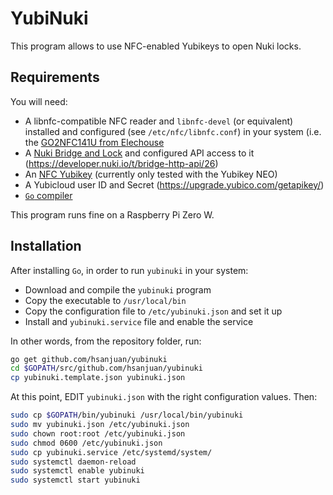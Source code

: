 YubiNuki
========

This program allows to use NFC-enabled Yubikeys to open Nuki locks.

Requirements
------------

You will need:

* A libnfc-compatible NFC reader and `libnfc-devel` (or equivalent) installed and configured (see `/etc/nfc/libnfc.conf`) in your system (i.e. the [GO2NFC141U from Elechouse](https://www.elechouse.com/elechouse/index.php?main_page=product_info&cPath=90_93&products_id=2253&zenid=ei93tidcjbuo4aj6inm1ahq163)
* A [Nuki Bridge and Lock](https://nuki.io/de/shop/) and configured API access to it (https://developer.nuki.io/t/bridge-http-api/26)
* An [NFC Yubikey](https://www.yubico.com/store/) (currently only tested with the Yubikey NEO)
* A Yubicloud user ID and Secret (https://upgrade.yubico.com/getapikey/)
* [`Go` compiler](https://golang.org/dl/)

This program runs fine on a Raspberry Pi Zero W.

Installation
------------

After installing `Go`, in order to run `yubinuki` in your system:

* Download and compile the `yubinuki` program
* Copy the executable to `/usr/local/bin`
* Copy the configuration file to `/etc/yubinuki.json` and set it up
* Install and `yubinuki.service` file and enable the service

In other words, from the repository folder, run:

```sh
go get github.com/hsanjuan/yubinuki
cd $GOPATH/src/github.com/hsanjuan/yubinuki
cp yubinuki.template.json yubinuki.json
```

At this point, EDIT `yubinuki.json` with the right configuration values. Then:

```sh
sudo cp $GOPATH/bin/yubinuki /usr/local/bin/yubinuki
sudo mv yubinuki.json /etc/yubinuki.json
sudo chown root:root /etc/yubinuki.json
sudo chmod 0600 /etc/yubinuki.json
sudo cp yubinuki.service /etc/systemd/system/
sudo systemctl daemon-reload
sudo systemctl enable yubinuki
sudo systemctl start yubinuki
```
